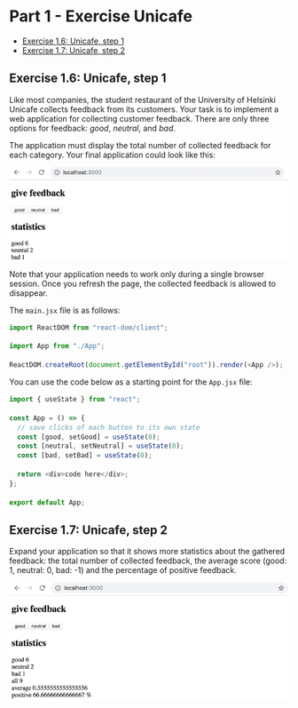 # Part 1 - Exercise Unicafe

- [Exercise 1.6: Unicafe, step 1](#step-1)
- [Exercise 1.7: Unicafe, step 2](#step-2)

## <a id="step-1"></a> Exercise 1.6: Unicafe, step 1

Like most companies, the student restaurant of the University of Helsinki Unicafe collects feedback from its customers. Your task is to implement a web application for collecting customer feedback. There are only three options for feedback: _good_, _neutral_, and _bad_.

The application must display the total number of collected feedback for each category. Your final application could look like this:

![Final application](./docs/unicafe-final-application.png)

Note that your application needs to work only during a single browser session. Once you refresh the page, the collected feedback is allowed to disappear.

The `main.jsx` file is as follows:

```js
import ReactDOM from "react-dom/client";

import App from "./App";

ReactDOM.createRoot(document.getElementById("root")).render(<App />);
```

You can use the code below as a starting point for the `App.jsx` file:

```js
import { useState } from "react";

const App = () => {
  // save clicks of each button to its own state
  const [good, setGood] = useState(0);
  const [neutral, setNeutral] = useState(0);
  const [bad, setBad] = useState(0);

  return <div>code here</div>;
};

export default App;
```

## <a id="step-2"></a> Exercise 1.7: Unicafe, step 2

Expand your application so that it shows more statistics about the gathered feedback: the total number of collected feedback, the average score (good: 1, neutral: 0, bad: -1) and the percentage of positive feedback.

![Application with more statistics](./docs/unicafe-application-statistics.png)
